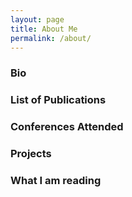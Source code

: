 ```yaml
---
layout: page
title: About Me
permalink: /about/
---
```


### Bio

### List of Publications

### Conferences Attended

### Projects

### What I am reading
